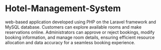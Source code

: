 # Hotel-Management-System
web-based application developed using PHP on the Laravel framework and MySQL database. Customers can explore available rooms and make reservations online. Administrators can approve or reject bookings, modify booking information, and manage room details, ensuring efficient resource allocation and data accuracy for a seamless booking experience.
